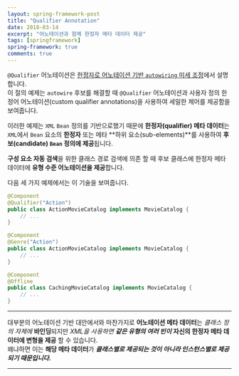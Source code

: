 ```yaml
---
layout: spring-framework-post
title: "Qualifier Annotation"
date: 2018-03-14
excerpt: "어노테이션과 함께 한정자 메타 데이터 제공"
tags: [springframework]
spring-framework: true
comments: true
---
```


`@Qualifier` 어노테이션은 [한정자로 어노테이션 기반 `autowiring` 미세 조정](https://docs.spring.io/spring/docs/5.0.4.RELEASE/spring-framework-reference/core.html#beans-autowired-annotation-qualifiers)에서 설명합니다.  
이 절의 예제는 `autowire` 후보를 해결할 때 `@Qualifier` 어노테이션과
사용자 정의 한정어 어노테이션(custom qualifier annotations)을 사용하여 세밀한 제어를 제공함을 보여줍니다.  

이러한 예제는 `XML` `Bean` 정의를 기반으로했기 때문에
**한정자(qualifier) 메타 데이터**는 `XML`에서 `Bean` 요소의 **한정자** 또는 메타 **하위 요소(sub-elements)**를 사용하여
**후보(candidate) `Bean` 정의에 제공**됩니다.  

**구성 요소 자동 검색**을 위한 클래스 경로 검색에 의존 할 때
후보 클래스에 한정자 메타 데이터에 **유형 수준 어노테이션을 제공**합니다.  

다음 세 가지 예제에서는 이 기술을 보여줍니다.  

~~~java
@Component
@Qualifier("Action")
public class ActionMovieCatalog implements MovieCatalog {
    // ...
}
~~~
~~~java
@Component
@Genre("Action")
public class ActionMovieCatalog implements MovieCatalog {
    // ...
}
~~~
~~~java
@Component
@Offline
public class CachingMovieCatalog implements MovieCatalog {
    // ...
}
~~~


---
대부분의 어노테이션 기반 대안에서와 마찬가지로 **어노테이션 메타 데이터**는
*클래스 정의 자체에* **바인딩**되지만 *XML을 사용하면* ***같은 유형의 여러 빈이***
**자신의 한정자 메타 데이터에 변형을 제공** 할 수 있습니다.  
왜냐하면 이는 **해당 메타 데이터**가 ***클래스별로 제공되는 것이 아니라 인스턴스별로 제공되기 때문입니다.***

---
